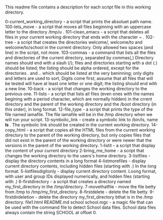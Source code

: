 This readme file contains a description for each script file in this working directory.

0-current_working_directory - a script that prints the absoluet path name.
100-lets_move - a script that moves all files beginning with an uppercase letter to the directory /tmp/u . 
101-clean_emacs - a script that deletes all files in your current working directory that ends with the character ~ . 
102-tree - a script that creates the directories welcome/, welcome/to and welcome/to/school in the current directory. Only allowed two spaces (and line) in the script, not more.
103-commas - a command that lists all the files and directories of the current directory, separated by commas(,) Directory names should end with a slash (/); files and directories starting with a dot (.) should be listed; the listing should be alpha ordered, except for the directories . and .. which should be listed at the very beninning; only digits and letters are used to sort, Digits come first; assume that all files that will be tested will have at least one letter or one digit; the listing should end with a new line. 
10-back - a script that changes the working directory to the previous one.
11-lists - a script that lists all files (even ones with the names begining with a period character, which are normally hidden) in the crrent directory and the parent of the working directory and the /boot directory (in this order), in long format.
12-file_type - a script that prints the type of the file named iamafile. The file iamafile will be in the /tmp directory when we will run your script.
13-symbolic_link - create a symbolic link to /bin/ls, name __ls__ . The symbolic link should be created in the current working directory. 
14-copy_html - a script that copies all the HTML files from the current working directory to the parent of the working directory, but only copies files that did not exist in the parent of the working directory or were newer that the versions in the parent of the working directory. 
1-listit - a script that display the content of your current directory
2-bring_me_home - a script that changes the working directory to the users's home directory.
3-listfiles - display the directory contents in a long format
4-listmorefiles - display current directory contents, including hidden files (starting with .) In the long format.
5-listfilesdigitonly - display current directory content. Loong format, with user and group IDs displayed numerically, and hidden files (starting with .) 
6-firstdirectory - a script that creates a directory named my_first_directory in the /tmp/directory.
7-movethatfile - move the file betty from /tmp to /tmp/my_first_directory.
8-firstdelete - delete the file betty.
9-firstdirdeletion - delete the directory my_first_directory bthat is in the /tmp directory.
file1.html
README.md
school
school.mgc - a magic file that can be used with the command file to detect School data files. School data files always contain the string SCHOOL at offset 0. 

